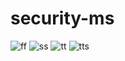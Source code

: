 # security-ms
![ff](https://user-images.githubusercontent.com/63864463/209447960-4614a6ce-c6dd-4822-b8b4-8b36cf150962.png)
![ss](https://user-images.githubusercontent.com/63864463/209447963-96a9d056-469f-46c3-9731-b69081cd2095.png)
![tt](https://user-images.githubusercontent.com/63864463/209447965-c0e2c5a3-d78c-4b67-af45-dabcebae84d8.png)
![tts](https://user-images.githubusercontent.com/63864463/209447966-f0eb516d-8623-4b4e-8339-3ceaff598027.png)

